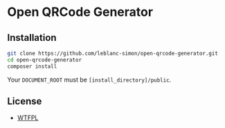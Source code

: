 # Open QRCode Generator

## Installation

```bash
git clone https://github.com/leblanc-simon/open-qrcode-generator.git
cd open-qrcode-generator
composer install
```

Your `DOCUMENT_ROOT` must be `[install_directory]/public`.

## License

* [WTFPL](http://www.wtfpl.net/txt/copying/)
